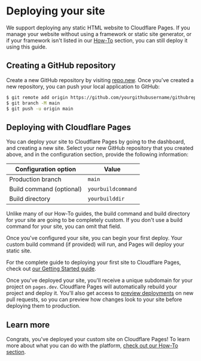 # Deploying your site

We support deploying any static HTML website to Cloudflare Pages. If you manage your website without using a framework or static site generator, or if your framework isn't listed in our [How-To](/how-to) section, you can still deploy it using this guide.

## Creating a GitHub repository

Create a new GitHub repository by visiting [repo.new](https://repo.new). Once you've created a new repository, you can push your local application to GitHub:

```bash
$ git remote add origin https://github.com/yourgithubusername/githubrepo
$ git branch -M main
$ git push -u origin main
```

## Deploying with Cloudflare Pages

You can deploy your site to Cloudflare Pages by going to the dashboard, and creating a new site. Select your new GitHub repository that you created above, and in the configuration section, provide the following information:

<TableLayout>

| Configuration option     | Value              |
| ------------------------ | ------------------ |
| Production branch        | `main`             |
| Build command (optional) | `yourbuildcommand` |
| Build directory          | `yourbuilddir`     |

</TableLayout>

Unlike many of our How-To guides, the build command and build directory for your site are going to be completely custom. If you don't use a build command for your site, you can omit that field.

Once you've configured your site, you can begin your first deploy. Your custom build command (if provided) will run, and Pages will deploy your static site.

<Aside>

For the complete guide to deploying your first site to Cloudflare Pages, check out [our Getting Started guide](/getting-started).

</Aside>

Once you've deployed your site, you'll receive a unique subdomain for your project on `pages.dev`. Cloudflare Pages will automatically rebuild your project and deploy it. You'll also get access to [preview deployments](/platform/preview-deployments) on new pull requests, so you can preview how changes look to your site before deploying them to production.

## Learn more

Congrats, you've deployed your custom site on Cloudflare Pages! To learn more about what you can do with the platform, [check out our How-To section](/how-to).
